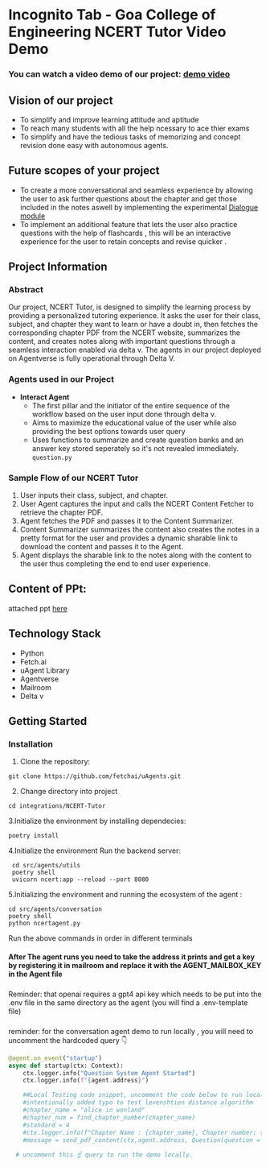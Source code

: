 # Incognito Tab - Goa College of Engineering NCERT Tutor Video Demo

### You can watch a video demo of our project: [demo video](https://drive.google.com/drive/folders/175eGJjyQfFjJ36Qk0ACPx_CXWFQbdVnE?usp=drive_link)

## Vision of our project
- To simplify and improve learning attitude and aptitude
- To reach many students with all the help ncessary to ace thier exams
- To simplify and have the tedious tasks of memorizing and concept revision done easy with autonomous agents.

## Future scopes of your project
- To create a more conversational and seamless experience  by allowing the user to ask further questions about the chapter and get those included in the notes aswell by implementing the experimental [Dialogue module](https://github.com/Quantaindew/uAgents/blob/main/integrations/fetch-ai-engine/src/ai_engine/chitchat.py)
- To implement an additional feature that lets the user also practice questions with the help of flashcards , this will be an interactive experience   for the user to retain concepts and revise quicker .



  

## Project Information

### Abstract
Our project, NCERT Tutor, is designed to simplify the learning process by providing a personalized tutoring experience. It asks the user for their class, subject, and chapter they want to learn or have a doubt in, then fetches the corresponding chapter PDF from the NCERT website, summarizes the content, and creates notes along with important questions through a seamless interaction enabled via delta v. The agents in our project deployed on Agentverse is fully operational through Delta V.


### Agents used in our Project
- **Interact Agent**
  - The first pillar and the initiator of the entire sequence of the workflow based on the user input done through delta v.
  - Aims to maximize the educational value of the user while also providing the best options towards user query
  - Uses functions to summarize and create question banks and an answer key stored seperately so it's not revealed immediately.
``question.py``


### Sample Flow of our NCERT Tutor
1. User inputs their class, subject, and chapter.
2. User Agent captures the input and calls the NCERT Content Fetcher to retrieve the chapter PDF.
3. Agent fetches the PDF and passes it to the Content Summarizer.
4. Content Summarizer summarizes the content  also creates the notes in a pretty format for the user and provides a dynamic sharable link to download the content and passes it to the Agent.
5. Agent displays the sharable link to the notes along with the content to the user thus completing the  end to end user experience.

## Content of PPt:
attached ppt [here](https://drive.google.com/drive/folders/1r4pfuj_JTewEugUCTG1PW8giDpIhO7qm?usp=drive_link) 



## Technology Stack
- Python
- Fetch.ai
- uAgent Library
- Agentverse
- Mailroom
- Delta v

## Getting Started


### Installation
1. Clone the repository:

```
git clone https://github.com/fetchai/uAgents.git
```

2. Change directory into project
```
cd integrations/NCERT-Tutor
```

3.Initialize the environment by installing dependecies:

```
poetry install
```
4.Initialize the environment Run the backend server:
```
 cd src/agents/utils
 poetry shell
 uvicorn ncert:app --reload --port 8080
```
5.Initializing the environment and running the ecosystem of the agent :



```
cd src/agents/conversation
poetry shell
python ncertagent.py
```

Run the above commands in order in different terminals

#### **After The agent runs you need to take the address it prints and get a key by registering it in mailroom and replace it with the AGENT_MAILBOX_KEY in the Agent file**  


###
Reminder: that openai requires a gpt4 api key which needs to be put into the .env file in the same directory as the agent (you will find a .env-template file)
###

reminder: for the conversation agent demo to run locally , you will need to uncomment the hardcoded query 👇
``` python
@agent.on_event("startup")
async def startup(ctx: Context):
    ctx.logger.info("Question System Agent Started")
    ctx.logger.info(f"{agent.address}")

    ##Local Testing code snippet, uncomment the code below to run locally
    #intentionally added typo to test levenshtien distance algorithm
    #chapter_name = "alice in wonland"
    #chapter_num = find_chapter_number(chapter_name)
    #standard = 4
    #ctx.logger.info(f"Chapter Name : {chapter_name}, Chapter number: {chapter_num}, standard: {standard}")
    #message = send_pdf_content(ctx,agent.address, Question(question = f"Can you provide a summary of the chapter {chapter_name} from standard {standard} English?", chapter = chapter_num, subject = "english", standard = standard))
    
  # uncomment this ☝️ query to run the demo locally.

```




